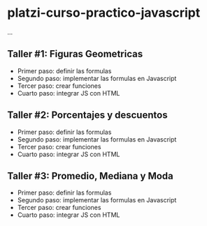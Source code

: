 # platzi-curso-practico-javascript

...

## Taller #1: Figuras Geometricas

- Primer paso: definir las formulas
- Segundo paso: implementar las formulas 
en Javascript
- Tercer paso: crear funciones
- Cuarto paso: integrar JS con HTML

## Taller #2: Porcentajes y descuentos

- Primer paso: definir las formulas
- Segundo paso: implementar las formulas 
en Javascript
- Tercer paso: crear funciones
- Cuarto paso: integrar JS con HTML

## Taller #3: Promedio, Mediana y Moda

- Primer paso: definir las formulas
- Segundo paso: implementar las formulas 
en Javascript
- Tercer paso: crear funciones
- Cuarto paso: integrar JS con HTML